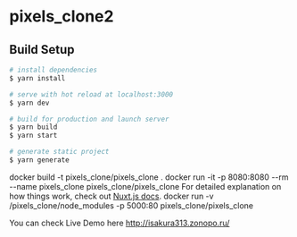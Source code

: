 # pixels_clone2

## Build Setup

```bash
# install dependencies
$ yarn install

# serve with hot reload at localhost:3000
$ yarn dev

# build for production and launch server
$ yarn build
$ yarn start

# generate static project
$ yarn generate
```


docker build -t pixels_clone/pixels_clone .
docker run -it -p 8080:8080 --rm --name pixels_clone  pixels_clone/pixels_clone
For detailed explanation on how things work, check out [Nuxt.js docs](https://nuxtjs.org).
docker run -v /pixels_clone/node_modules -p 5000:80 pixels_clone/pixels_clone

You can check  Live Demo here http://isakura313.zonopo.ru/